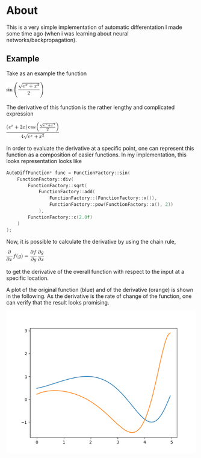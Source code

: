# About

This is a very simple implementation of automatic differentation I made some time ago (when i was learning about neural networks/backpropagation).


## Example

Take as an example the function

![](func.png)

The derivative of this function is the rather lengthy and complicated expression

![](func_deriv.png)

In order to evaluate the derivative at a specific point, one can represent this function as a composition of easier functions. In my implementation, this looks representation looks like

```c++
AutoDiffFunction* func = FunctionFactory::sin(
    FunctionFactory::div(
        FunctionFactory::sqrt(
            FunctionFactory::add(
                FunctionFactory::(FunctionFactory::x()),
                FunctionFactory::pow(FunctionFactory::x(), 2))
            ),
        FunctionFactory::c(2.0f)
    )
);
```

Now, it is possible to calculate the derivative by using the chain rule,

![](chain_rule.png)

to get the derivative of the overall function with respect to the input at a specific location.

 A plot of the original function (blue) and of the derivative (orange) is shown in the following. As the derivative is the rate of change of the function, one can verify that the result looks promising.  

![Automatic Differentation Plot](auto_diff.png)